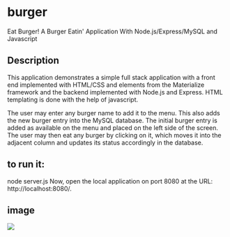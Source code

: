 # burger 
Eat Burger!
A Burger Eatin' Application With Node.js/Express/MySQL and Javascript

## Description
This application demonstrates a simple full stack application with a front end implemented with HTML/CSS and elements from the Materialize framework and the backend implemented with Node.js and Express. HTML templating is done with the help of javascript.

The user may enter any burger name to add it to the menu. This also adds the new burger entry into the MySQL database. The initial burger entry is added as available on the menu and placed on the left side of the screen. The user may then eat any burger by clicking on it, which moves it into the adjacent column and updates its status accordingly in the database.

## to run it:
node server.js
Now, open the local application on port 8080 at the URL: http://localhost:8080/.

## image 

![](public/assets/img/03-04%20.png)
